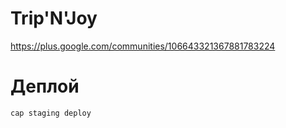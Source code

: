 Trip'N'Joy
===

https://plus.google.com/communities/106643321367881783224

Деплой
======

`cap staging deploy`
